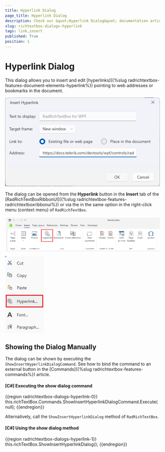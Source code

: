 ```yaml
---
title: Hyperlink Dialog
page_title: Hyperlink Dialog
description: Check our &quot;Hyperlink Dialog&quot; documentation article for the RadRichTextBox WPF control.
slug: richtextbox-dialogs-hyperlink
tags: link,insert
published: True
position: 1
---
```


# Hyperlink Dialog

This dialog allows you to insert and edit [hyperlinks]({%slug radrichtextbox-features-document-elements-hyperlink%}) pointing to web addresses or bookmarks in the document.

![An image showing the hyperlink dialog of RadRichTextBox for WPF](images/richtextbox-dialogs-hyperlink-0.png)

The dialog can be opened from the __Hyperlink__ button in the __Insert__ tab of the [RadRichTextBoxRibbonUI]({%slug radrichtextbox-features-radrichtextboxribbonui%}) or via the in the same option in the right-click menu (context menu) of `RadRichTextBox`.

![An image showing the button that opens the hyperlink dialog of RadRichTextBox for WPF](images/richtextbox-dialogs-hyperlink-1.png)

![An image showing the context menu that opens the hyperlink dialog of RadRichTextBox for WPF](images/richtextbox-dialogs-hyperlink-3.png)

## Showing the Dialog Manually

The dialog can be shown by executing the `ShowInsertHyperlinkDialogCommand`. See how to bind the command to an external button in the [Commands]({%slug radrichtextbox-features-commands%}) article.

#### __[C#] Executing the show dialog command__
{{region radrichtextbox-dialogs-hyperlink-0}}
	this.richTextBox.Commands.ShowInsertHyperlinkDialogCommand.Execute(null);
{{endregion}}

Alternatively, call the `ShowInsertHyperlinkDialog` method of `RadRichTextBox`.

#### __[C#] Using the show dialog method__
{{region radrichtextbox-dialogs-hyperlink-1}}
	this.richTextBox.ShowInsertHyperlinkDialog();
{{endregion}}
